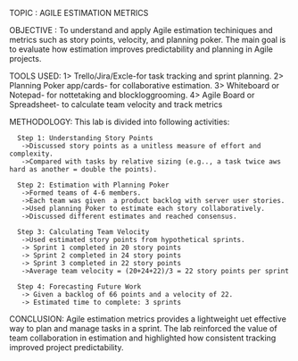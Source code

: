 TOPIC : AGILE ESTIMATION METRICS

OBJECTIVE :
     To understand and apply Agile estimation techiniques and metrics such as story points, velocity, and planning poker. The main goal is to evaluate how estimation improves predictability and planning in Agile projects.

TOOLS USED:
    1> Trello/Jira/Excle-for task tracking and sprint planning.
    2> Planning Poker app/cards- for collaborative estimation.
    3> Whiteboard or Notepad- for nottetaking and blockloggrooming.
    4> Agile Board or Spreadsheet- to calculate team velocity and track metrics

METHODOLOGY:
     This lab is divided into following activities:
      
      Step 1: Understanding Story Points
       ->Discussed story points as a unitless measure of effort and complexity.
       ->Compared with tasks by relative sizing (e.g.., a task twice aws hard as another = double the points).

      Step 2: Estimation with Planning Poker
       ->Formed teams of 4-6 members.
       ->Each team was given  a product backlog with server user stories.
       ->Used planning Poker to estimate each story collaboratively.
       ->Discussed different estimates and reached consensus.

      Step 3: Calculating Team Velocity
       ->Used estimated story points from hypothetical sprints.
       -> Sprint 1 completed in 20 story points
       -> Sprint 2 completed in 24 story points 
       -> Sprint 3 completed in 22 story points  
       ->Average team velocity = (20+24+22)/3 = 22 story points per sprint

      Step 4: Forecasting Future Work
       -> Given a backlog of 66 points and a velocity of 22.
       -> Estimated time to complete: 3 sprints

CONCLUSION:
     Agile estimation metrics provides a lightweight uet effective way to plan and manage tasks in a sprint. The lab reinforced the value of team collaboration in estimation and highlighted how consistent tracking improved project predictability.       
     
